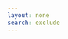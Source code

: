 ```yaml
---
layout: none
search: exclude
---
```

<!DOCTYPE HTML>
<html lang="en-US">
<head>
    <meta charset="UTF-8">
    <meta http-equiv="refresh" content="0;url="home.html">
    <script type="text/javascript">
        location.replace("home.html");
    </script>

</head>
<body>

</body>
</html>

